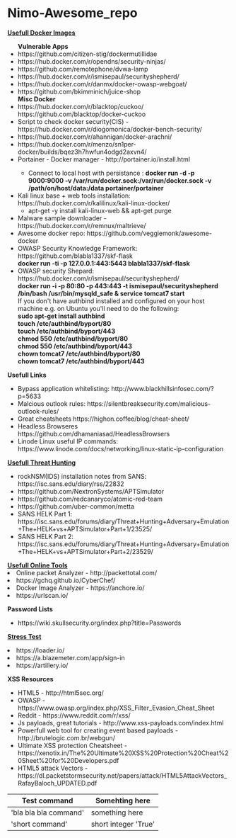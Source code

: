 # Nimo-Awesome_repo

<p2><b><u>Usefull Docker Images</u></b></p2>
<ul><p1><b>Vulnerable Apps</b></p1>
<li>https://github.com/citizen-stig/dockermutillidae</li>
<li>https://hub.docker.com/r/opendns/security-ninjas/</li>
<li>https://github.com/remotephone/dvwa-lamp</li>
<li>https://hub.docker.com/r/ismisepaul/securityshepherd/</li>
<li>https://hub.docker.com/r/danmx/docker-owasp-webgoat/</li>
<li>https://github.com/bkimminich/juice-shop</li>
<p1><b>Misc Docker</b></p1>
<li>https://hub.docker.com/r/blacktop/cuckoo/    https://github.com/blacktop/docker-cuckoo </li>
<li>Script to check docker security(CIS) - https://hub.docker.com/r/diogomonica/docker-bench-security/ </li>
<li>https://hub.docker.com/r/ahannigan/docker-arachni/</li>
<li>https://hub.docker.com/r/menzo/sn1per-docker/builds/bqez3h7hwfun4odgd2axvn4/</li>
<li> Portainer - Docker manager - http://portainer.io/install.html</li>
  <ul ul style="list-style-type:circle">
  <li> Connect to local host with persistance : <b>docker run -d -p 9000:9000 -v /var/run/docker.sock:/var/run/docker.sock -v /path/on/host/data:/data portainer/portainer</b></li>
  </ul>
  <li> Kali linux base + web tools installation: https://hub.docker.com/r/kalilinux/kali-linux-docker/
  <ul style="list-style-type:circle">
  <li>apt-get -y install kali-linux-web && apt-get purge</li>
  </ul>
  <li>Malware sample downloader - https://hub.docker.com/r/remnux/maltrieve/ </li>
  <li> Awesome docker repo: https://github.com/veggiemonk/awesome-docker </li>
  <li> OWASP Security Knowledge Framework: https://github.com/blabla1337/skf-flask <br>
  <b>docker run -ti -p 127.0.0.1:443:5443 blabla1337/skf-flask</b></li>
  <li>OWASP security Shepard: https://hub.docker.com/r/ismisepaul/securityshepherd/<br>
  <b>docker run -i -p 80:80 -p 443:443 -t ismisepaul/securityshepherd /bin/bash /usr/bin/mysqld_safe & service tomcat7 start </b><br>
If you don't have authbind installed and configured on your host machine e.g. on Ubuntu you'll need to do the following:
<b><br> 
sudo apt-get install authbind  <br> 
touch /etc/authbind/byport/80  <br> 
touch /etc/authbind/byport/443  <br> 
chmod 550 /etc/authbind/byport/80  <br> 
chmod 550 /etc/authbind/byport/443  <br> 
chown tomcat7 /etc/authbind/byport/80  <br> 
chown tomcat7 /etc/authbind/byport/443</b></li>
</ul>


<p2><b>Usefull Links</b></p2>
<ul>
<li>Bypass application whitelisting: http://www.blackhillsinfosec.com/?p=5633</li>
<li>Malcious outlook rules: https://silentbreaksecurity.com/malicious-outlook-rules/ </li>
<li>Great cheatsheets https://highon.coffee/blog/cheat-sheet/ </li>
<li>Headless Browseres https://github.com/dhamaniasad/HeadlessBrowsers </li>
  <li> Linode Linux useful IP commands: https://www.linode.com/docs/networking/linux-static-ip-configuration </li>
</ul>

<p2><b><u>Usefull Threat Hunting</u></b></p2>
<ul>
 <li> rockNSM(IDS) installation notes from SANS: https://isc.sans.edu/diary/rss/22832 </li>
  <li>https://github.com/NextronSystems/APTSimulator</li>
  <li>https://github.com/redcanaryco/atomic-red-team </li>
  <li>https://github.com/uber-common/metta </li>
  <li> SANS HELK Part 1: https://isc.sans.edu/forums/diary/Threat+Hunting+Adversary+Emulation+The+HELK+vs+APTSimulator+Part+1/23525/ </li>
  <li> SANS HELK Part 2: https://isc.sans.edu/forums/diary/Threat+Hunting+Adversary+Emulation+The+HELK+vs+APTSimulator+Part+2/23529/ </li>
</ul>
<p2><b><u>Usefull Online Tools</u></b><p2>
<li>Online packet Analyzer - http://packettotal.com/ </li>
<li>https://gchq.github.io/CyberChef/</li>
<li>Docker Image Analyzer - https://anchore.io/</li>
<li>https://urlscan.io/</li>

<p2><b>Password Lists</b></p2>
<ul>
<li>https://wiki.skullsecurity.org/index.php?title=Passwords</li>
</ul>

<p2><b><u>Stress Test</u></b><p2>
<li>https://loader.io/</li>
<li>https://a.blazemeter.com/app/sign-in</li>
<li>https://artillery.io/</li>

<p2><b>XSS Resources</b></p2>
<ul>
<li>HTML5 - http://html5sec.org/</li>
<li>OWASP - https://www.owasp.org/index.php/XSS_Filter_Evasion_Cheat_Sheet</li>
<li>Reddit - https://www.reddit.com/r/xss/</li>
<li>Js payloads, great tutorials - http://www.xss-payloads.com/index.html</li>
<li>Powerfull web tool for creating event based payloads - http://brutelogic.com.br/webgun/ </li>
<li>Ultimate XSS protection Cheatsheet - https://xenotix.in/The%20Ultimate%20XSS%20Protection%20Cheat%20Sheet%20for%20Developers.pdf </li>
<li>HTML5 attack Vectors - https://dl.packetstormsecurity.net/papers/attack/HTML5AttackVectors_RafayBaloch_UPDATED.pdf </li>
</ul>

| Test command | Somehting here |
| --- | --- |
| 'bla bla bla command' | something here |
| 'short command' | short integer 'True' |
